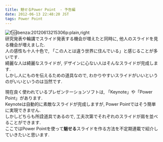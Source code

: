 ```yaml
---
title: 魅せるPower Point  - 予告編
date: 2012-06-13 22:48:20 JST
tags: Power Point
---
```


![f:id:ibenza:20120613215306p:plain,right](//cdn-ak.f.st-hatena.com/images/fotolife/i/ibenza/20120613/20120613215306.png)<br />
研究発表や輪講でスライド発表する機会が増えたと同時に, 他人のスライドを見る機会が増えました.<br />
人の感性も十人十色で, 「この人とは違う世界に住んでいる」と感じることが多いです.<br />
綺麗な人は綺麗なスライドが, デザインに心ない人はそんなスライドが完成します.<br />
しかし人にものを伝えるための道具なので, わかりやすいスライドがいいというのがいいというのは当然です.

現在良く使われているプレゼンテーションソフトは, 「Keynote」や「Power Point」があります.<br />
Keynoteは自動的に素敵なスライドが完成しますが, Power Pointではそう簡単に実現できません.<br />
しかしどちらも所詮道具であるので, 工夫次第でそれぞれのスライドが肩を並べることができます.<br />
ここではPower Pointを使って**魅せる**スライドを作る方法を不定期連載で紹介していきたいと思います.

